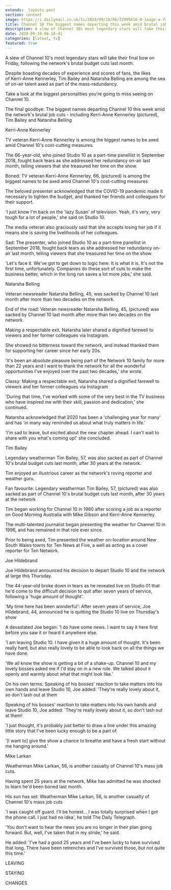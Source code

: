 ```yaml
---
extends: _layouts.post
section: content
image: https://i.dailymail.co.uk/1s/2020/09/10/06/32995616-0-image-a-74_1599715016259.jpg 
title: Channel 10 The biggest names departing this week amid brutal job cuts 
description: A slew of Channel 10s most legendary stars will take their final bow on Friday, following the networks brutal budget cuts last month.   
date: 2020-09-10-06-18-41 
categories: [latest, tv] 
featured: true 
--- 
```

A slew of Channel 10's most legendary stars will take their final bow on Friday, following the network's brutal budget cuts last month.  

Despite boasting decades of experience and scores of fans, the likes of Kerri-Anne Kennerley, Tim Bailey and Natarsha Belling are among the sea of on-air talent axed as part of the mass-redundancy. 

Take a look at the biggest personalities you're going to miss seeing on Channel 10.  

The final goodbye: The biggest names departing Channel 10 this week amid the network's brutal job cuts - including Kerri-Anne Kennerley (pictured), Tim Bailey and Natarsha Belling

Kerri-Anne Kennerley

TV veteran Kerri-Anne Kennerley is among the biggest names to be axed amid Channel 10's cost-cutting measures. 

The 66-year-old, who joined Studio 10 as a part-time panellist in September 2018, fought back tears as she addressed her redundancy on-air last month, telling viewers that she treasured her time on the show. 

Boned: TV veteran Kerri-Anne Kennerley, 66, (pictured) is among the biggest names to be axed amid Channel 10's cost-cutting measures

The beloved presenter acknowledged that the COVID-19 pandemic made it necessary to tighten the budget, and thanked her friends and colleagues for their support.

'I just know I'm back on the 'lazy Susan' of television. Yeah, it's very, very tough for a lot of people,' she said on Studio 10.  

The media veteran also graciously said that she accepts losing her job if it means she is saving the livelihoods of her colleagues.

Sad: The presenter, who joined Studio 10 as a part-time panellist in September 2018, fought back tears as she addressed her redundancy on-air last month, telling viewers that she treasured her time on the show.

'Let's face it. We've got to get down to logic here. It is what it is. It's not the first time, unfortunately. Companies do these sort of cuts to make the business better, which in the long run saves a lot more jobs,' she said.  

Natarsha Belling 

Veteran newsreader Natarsha Belling, 45, was sacked by Channel 10 last month after more than two decades on the network. 

End of the road: Veteran newsreader Natarsha Belling, 45, (pictured) was sacked by Channel 10 last month after more than two decades on the network 

Making a respectable exit, Natarsha later shared a dignified farewell to viewers and her former colleagues via Instagram. 

She showed no bitterness toward the network, and instead thanked them for supporting her career since her early 20s.     

'It's been an absolute pleasure being part of the Network 10 family for more than 22 years and I want to thank the network for all the wonderful opportunities I've enjoyed over the past two decades,' she wrote. 

Classy: Making a respectable exit, Natarsha shared a dignified farewell to viewers and her former colleagues via Instagram 

'During that time, I've worked with some of the very best in the TV business who have inspired me with their skill, passion and dedication,' she continued. 

Natarsha acknowledged that 2020 has been a 'challenging year for many' and has 'in many way reminded us about what truly matters in life.' 

'I'm sad to leave, but excited about the new chapter ahead. I can't wait to share with you what's coming up!' she concluded.  

Tim Bailey  

Legendary weatherman Tim Bailey, 57, was also sacked as part of Channel 10's brutal budget cuts last month, after 30 years at the network.

Tim enjoyed an illustrious career as the network's roving reporter and weather guru. 

Fan favourite: Legendary weatherman Tim Bailey, 57, (pictured) was also sacked as part of Channel 10's brutal budget cuts last month, after 30 years at the network

Tim began working for Channel 10 in 1980 after scoring a job as a reporter on Good Morning Australia with Mike Gibson and Kerri-Anne Kennerley.   

The multi-talented journalist began presenting the weather for Channel 10 in 1996, and has remained in that role ever since.  

Prior to being axed, Tim presented the weather on-location around New South Wales towns for Ten News at Five, a well as acting as a cover reporter for Ten Network.   

Joe Hildebrand 

Joe Hildebrand announced his decision to depart Studio 10 and the network at large this Thursday. 

The 44-year-old broke down in tears as he revealed live on Studio 01 that he'd come to the difficult decision to quit after seven years of service, following a 'huge amount of thought'.  

'My time here has been wonderful': After seven years of service, Joe Hildebrand, 44, announced he is quitting the Studio 10 live on Thursday's show 

A devastated Joe began: 'I do have some news. I want to say it here first before you saw it or heard it anywhere else.

'I am leaving Studio 10. I have given it a huge amount of thought. It's been really hard, but also really lovely to be able to look back on all the things we have done.

'We all know the show is getting a bit of a shake-up. Channel 10 and my lovely bosses asked me if I'd stay on in a new role. We talked about it openly and warmly about what that might look like.'  

On his own terms: Speaking of his bosses' reaction to take matters into his own hands and leave Studio 10, Joe added: 'They're really lovely about it, so don't lash out at them

Speaking of his bosses' reaction to take matters into his own hands and leave Studio 10, Joe added: 'They're really lovely about it, so don't lash out at them!

'I just thought, it's probably just better to draw a line under this amazing little story that I've been lucky enough to be a part of.

'[I want to] give the show a chance to breathe and have a fresh start without me hanging around.' 



Mike Larkan

Weatherman Mike Larkan, 56, is another casualty of Channel 10's mass job cuts.

Having spent 25 years at the network, Mike has admitted he was shocked to learn he'd been boned last month. 

His sun has set: Weatherman Mike Larkan, 56, is another casualty of Channel 10's mass job cuts

'I was caught off guard. I'll be honest... I was totally surprised when I got the phone call. I just had no idea', he told The Daily Telegraph. 

'You don't want to hear the news you are no longer in their plan going forward. But, well, I've taken that in my stride,' he said.   

He added: 'I've had a good 25 years and I've been lucky to have survived that long. There have been retrenches and I've survived those, but not quite this time.'    

LEAVING

STAYING

CHANGES

